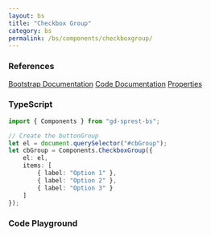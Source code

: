 ```yaml
---
layout: bs
title: "Checkbox Group"
category: bs
permalink: /bs/components/checkboxgroup/
---
```


### References

<div class="bs">
    <div class="list-group">
        <a class="list-group-item list-group-item-action" href="https://getbootstrap.com/docs/4.4/components/forms/#checkboxes-and-radios">Bootstrap Documentation</a>
        <a class="list-group-item list-group-item-action" href="/sprest-bs/modules/components_components.html#CheckboxGroup">Code Documentation</a>
        <a class="list-group-item list-group-item-action" href="/sprest-bs/modules/components_components.ICheckboxGroupProps.html">Properties</a>
    </div>
</div>

### TypeScript

```ts
import { Components } from "gd-sprest-bs";

// Create the buttonGroup
let el = document.querySelector("#cbGroup");
let cbGroup = Components.CheckboxGroup({
    el: el,
    items: [
        { label: "Option 1" },
        { label: "Option 2" },
        { label: "Option 3" }
    ]
});
```

### Code Playground

<div id="playground" class="bs"></div>
<script type="text/javascript">
    // Wait for the page to load
    window.addEventListener("load", function() {
        // Create the code editor
        var editor = CodeEditor(document.getElementById("playground"), true, [
            '// Create the checkbox group',
            'Components.CheckboxGroup({',
            '\tel: app,',
            '\titems: [',
            '\t\t{ label: "Option 1" },',
            '\t\t{ label: "Option 2" },',
            '\t\t{ label: "Option 3" }',
            '\t]',
            '});'
        ].join('\n'));
    });
</script>